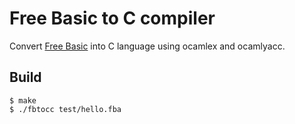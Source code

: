 # Free Basic to C compiler

Convert [Free Basic](http://www.freebasic.net) into C language using ocamlex and ocamlyacc.

## Build
```
$ make 
$ ./fbtocc test/hello.fba
```
